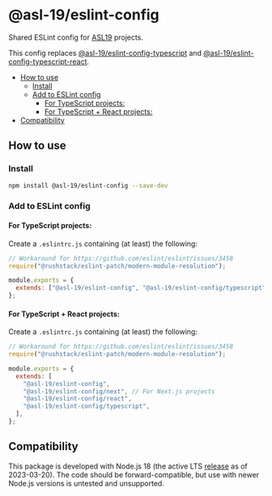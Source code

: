 # @asl-19/eslint-config

Shared ESLint config for [ASL19](https://asl19.org/) projects.

This config replaces [@asl-19/eslint-config-typescript] and [@asl-19/eslint-config-typescript-react].

[@asl-19/eslint-config-typescript]: https://github.com/ASL-19/eslint-config-typescript
[@asl-19/eslint-config-typescript-react]: https://github.com/ASL-19/eslint-config-typescript-react

- [How to use](#how-to-use)
  - [Install](#install)
  - [Add to ESLint config](#add-to-eslint-config)
    - [For TypeScript projects:](#for-typescript-projects)
    - [For TypeScript + React projects:](#for-typescript--react-projects)
- [Compatibility](#compatibility)

## How to use

### Install

```sh
npm install @asl-19/eslint-config --save-dev
```

### Add to ESLint config

#### For TypeScript projects:

Create a `.eslintrc.js` containing (at least) the following:

```js
// Workaround for https://github.com/eslint/eslint/issues/3458
require("@rushstack/eslint-patch/modern-module-resolution");

module.exports = {
  extends: ["@asl-19/eslint-config", "@asl-19/eslint-config/typescript"],
};
```

#### For TypeScript + React projects:

Create a `.eslintrc.js` containing (at least) the following:

```js
// Workaround for https://github.com/eslint/eslint/issues/3458
require("@rushstack/eslint-patch/modern-module-resolution");

module.exports = {
  extends: [
    "@asl-19/eslint-config",
    "@asl-19/eslint-config/next", // For Next.js projects
    "@asl-19/eslint-config/react",
    "@asl-19/eslint-config/typescript",
  ],
};
```

## Compatibility

This package is developed with Node.js 18 (the active LTS [release](https://nodejs.org/en/about/releases/) as of 2023-03-20). The code should be forward-compatible, but use with newer Node.js versions is untested and unsupported.
